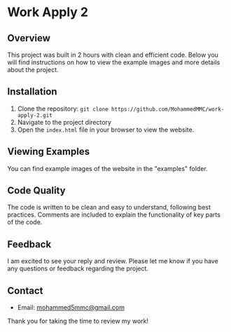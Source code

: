 # Work Apply 2

## Overview

This project was built in 2 hours with clean and efficient code. Below you will find instructions on how to view the example images and more details about the project.

## Installation

1. Clone the repository: `git clone https://github.com/MohammedMMC/work-apply-2.git`
2. Navigate to the project directory
3. Open the `index.html` file in your browser to view the website.

## Viewing Examples

You can find example images of the website in the "examples" folder.

## Code Quality

The code is written to be clean and easy to understand, following best practices. Comments are included to explain the functionality of key parts of the code.

## Feedback

I am excited to see your reply and review. Please let me know if you have any questions or feedback regarding the project.

## Contact

- Email: mohammed5mmc@gmail.com

Thank you for taking the time to review my work!